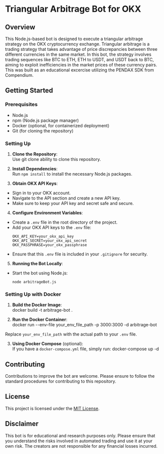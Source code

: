 # Triangular Arbitrage Bot for OKX

## Overview
This Node.js-based bot is designed to execute a triangular arbitrage strategy on the OKX cryptocurrency exchange. Triangular arbitrage is a trading strategy that takes advantage of price discrepancies between three different currencies in the same market. In this bot, the strategy involves trading sequences like BTC to ETH, ETH to USDT, and USDT back to BTC, aiming to exploit inefficiencies in the market prices of these currency pairs. This was built as an educational excercise utilizing the PENDAX SDK from Compendium.

## Getting Started

### Prerequisites
- Node.js
- npm (Node.js package manager)
- Docker (optional, for containerized deployment)
- Git (for cloning the repository)

### Setting Up

1. **Clone the Repository**:  
Use git clone ability to clone this repository.

2. **Install Dependencies**:  
Run `npm install` to install the necessary Node.js packages.

3. **Obtain OKX API Keys**:
- Sign in to your OKX account.
- Navigate to the API section and create a new API key.
- Make sure to keep your API key and secret safe and secure.

4. **Configure Environment Variables**:
- Create a `.env` file in the root directory of the project.
- Add your OKX API keys to the `.env` file:
  ```
  OKX_API_KEY=your_okx_api_key
  OKX_API_SECRET=your_okx_api_secret
  OKX_PASSPHRASE=your_okx_passphrase
  ```
- Ensure that this `.env` file is included in your `.gitignore` for security.

5. **Running the Bot Locally**:
- Start the bot using Node.js:
  ```
  node arbitrageBot.js
  ```

### Setting Up with Docker

1. **Build the Docker Image**:  
docker build -t arbitrage-bot .

2. **Run the Docker Container**:  
docker run --env-file your_env_file_path -p 3000:3000 -d arbitrage-bot

Replace `your_env_file_path` with the actual path to your `.env` file.

3. **Using Docker Compose** (optional):  
If you have a `docker-compose.yml` file, simply run:
docker-compose up -d


## Contributing

Contributions to improve the bot are welcome. Please ensure to follow the standard procedures for contributing to this repository.

## License

This project is licensed under the [MIT License](LICENSE).

## Disclaimer

This bot is for educational and research purposes only. Please ensure that you understand the risks involved in automated trading and use it at your own risk. The creators are not responsible for any financial losses incurred.
